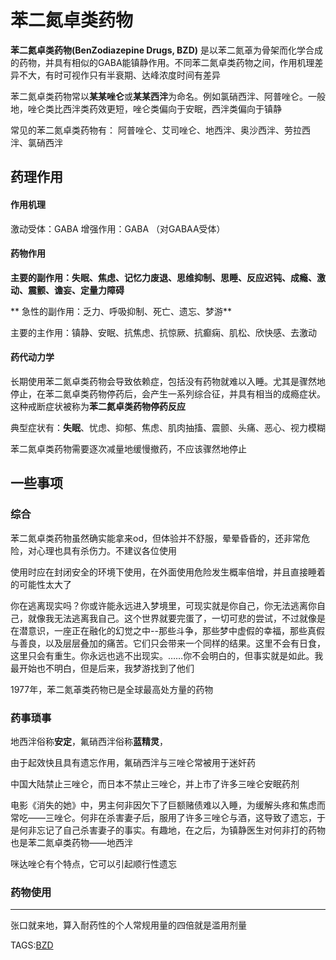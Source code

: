 苯二氮卓类药物
=============================================================================

**苯二氮卓类药物(BenZodiazepine Drugs, BZD)** 是以苯二氮䓬为骨架而化学合成的药物，并具有相似的GABA能镇静作用。不同苯二氮卓类药物之间，作用机理差异不大，有时可视作只有半衰期、达峰浓度时间有差异

苯二氮卓类药物常以**某某唑仑**或**某某西泮**为命名。例如氯硝西泮、阿普唑仑。一般地，唑仑类比西泮类药效更短，唑仑类偏向于安眠，西泮类偏向于镇静

常见的苯二氮卓类药物有： 阿普唑仑、艾司唑仑、地西泮、奥沙西泮、劳拉西泮、氯硝西泮

药理作用
-----------------------------------------------

#### 作用机理

激动受体：GABA 
增强作用：GABA （对GABAA受体） 
#### 药物作用

**主要的副作用：失眠、焦虑、记忆力废退、思维抑制、思睡、反应迟钝、成瘾、激动、震颤、谵妄、定量力障碍**

**
急性的副作用：乏力、呼吸抑制、死亡、遗忘、梦游**

主要的主作用：镇静、安眠、抗焦虑、抗惊厥、抗癫痫、肌松、欣快感、去激动 
#### 药代动力学

长期使用苯二氮卓类药物会导致依赖症，包括没有药物就难以入睡。尤其是骤然地停止，在苯二氮卓类药物停药后，会产生一系列综合征，并具有相当的成瘾症状。这种戒断症状被称为**苯二氮卓类药物停药反应**

典型症状有：**失眠**、忧虑、抑郁、焦虑、肌肉抽搐、震颤、头痛、恶心、视力模糊

苯二氮卓类药物需要逐次减量地缓慢撤药，不应该骤然地停止

一些事项
-----------------------------------------------

### 综合

苯二氮卓类药物虽然确实能拿来od，但体验并不舒服，晕晕昏昏的，还非常危险，对心理也具有杀伤力。不建议各位使用

使用时应在封闭安全的环境下使用，在外面使用危险发生概率倍增，并且直接睡着的可能性太大了

你在逃离现实吗？你或许能永远进入梦境里，可现实就是你自己，你无法逃离你自己，就像我无法逃离我自己。这个世界就要完蛋了，一切可悲的尝试，不过就像是在潜意识，一座正在融化的幻觉之中--那些斗争，那些梦中虚假的幸福，那些真假与善良，以及层层叠加的痛苦。它们只会带来一个同样的结果。这里不会有日食，这里只会有重生。你永远也逃不出现实。……你不会明白的，但事实就是如此。我最开始也不明白，但是后来，我梦游找到了他们

1977年，苯二氮䓬类药物已是全球最高处方量的药物

### 药事琐事

地西泮俗称**安定**，氟硝西泮俗称**蓝精灵**，

由于起效快且具有遗忘作用，氟硝西泮与三唑仑常被用于迷奸药

中国大陆禁止三唑仑，而日本不禁止三唑仑，并上市了许多三唑仑安眠药剂

电影《消失的她》中，男主何非因欠下了巨额赌债难以入睡，为缓解头疼和焦虑而常吃——三唑仑。何非在杀害妻子后，服用了许多三唑仑与酒，这导致了遗忘，于是何非忘记了自己杀害妻子的事实。有趣地，在之后，为镇静医生对何非打的药物也是苯二氮卓类药物——地西泮

咪达唑仑有个特点，它可以引起顺行性遗忘

### 药物使用
-----------------------------------------------

张口就来地，算入耐药性的个人常规用量的四倍就是滥用剂量

TAGS:[BZD](https://github.com/SalviaSWC/FreeODwiki/blob/main/%E6%A0%87%E7%AD%BE/BZD.md "BZD")


